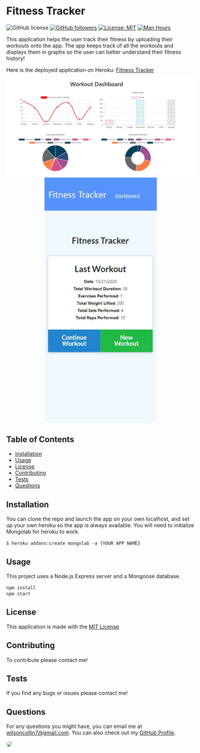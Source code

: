 # Fitness Tracker 
  ![GitHub license](https://img.shields.io/badge/Made%20by-%40Wilsoncollin7-orange) [![GitHub followers](https://img.shields.io/github/followers/wilsoncollin7.svg?style=social&label=Follow&maxAge=2592000)](https://github.com/wilsoncollin7?tab=followers) [![License: MIT](https://img.shields.io/badge/License-MIT-yellow.svg)](https://opensource.org/licenses/MIT) [![Man Hours](https://img.shields.io/endpoint?url=https%3A%2F%2Fmh.jessemillar.com%2Fhours%3Frepo%3Dhttps%3A%2F%2Fgithub.com%2Fwilsoncollin7%2Ffitness-tracker.git)](https://jessemillar.com/r/man-hours)

  This application helps the user track their fitness by uploading their workouts onto the app. The app keeps track of all the workouts and displays them in graphs so the user can better understand their fitness history!

  Here is the deployed application on Heroku: [Fitness Tracker](https://fitness-tracker-wilsoncollin7.herokuapp.com/?id=5f9074f7657ae30017bd0fa4)

  
  <p align="center">
    <img width="800" src="./public/images/graphs.JPG">
    <img width="300" src="./public/images/snap.JPG">
  </p>

  ## Table of Contents

  - [Installation](#installation)
  - [Usage](#usage)
  - [License](#license)
  - [Contributing](#contributing)
  - [Tests](#tests)
  - [Questions](#questions)

  ## Installation

  You can clone the repo and launch the app on your own localhost, and set up your own heroku so the app is always available. You will need to initialize Mongolab for heroku to work.

  ```
  $ heroku addons:create mongolab -a {YOUR APP NAME}
  ```

  ## Usage

  This project uses a Node.js Express server and a Mongoose database.
   ```
  npm install
  npm start
  ```

  ## License

  This application is made with the [MIT License](https://opensource.org/licenses/MIT)

  ## Contributing

  To contribute please contact me!

  ## Tests

  If you find any bugs or issues please contact me!

  ## Questions

  For any questions you might have, you can email me at wilsoncollin7@gmail.com. You can also check out my [GitHub Profile](https://github.com/wilsoncollin7).
  
  <img src="https://avatars2.githubusercontent.com/u/65512203?s=460&u=fb31e3048d1cfa064b8ee0ec696be762b96343f8&v=4" width="200" style="border-radius:50%"/>

